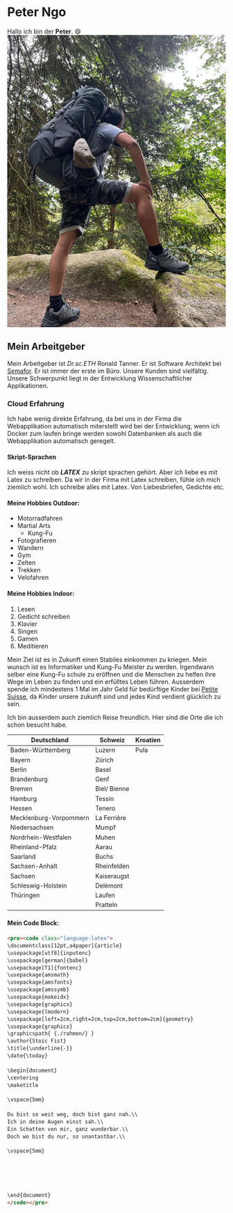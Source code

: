 # Peter Ngo
Hallo ich bin der **Peter**. :smile:
![image](de_ich.jpg)


## Mein Arbeitgeber
Mein Arbeitgeber ist _Dr.sc.ETH_ Ronald Tanner. Er ist Software Architekt bei [Semafor](https://www.semafor.ch/de/).
Er ist immer der erste im Büro.
Unsere Kunden sind vielfältig. Unsere Schwerpunkt liegt in der Entwicklung Wissenschaftlicher Applikationen.

### Cloud Erfahrung
Ich habe wenig direkte Erfahrung, da bei uns in der Firma die Webapplikation automatisch miterstellt wird bei der Entwicklung, wenn ich Docker zum laufen bringe werden sowohl Datenbanken als auch die Webapplikation automatisch geregelt.

#### Skript-Sprachen
Ich weiss nicht ob **_LATEX_** zu skript sprachen gehört. Aber ich liebe es mit Latex zu schreiben. Da wir in der Firma mit Latex schreiben, fühle ich mich ziemlich wohl. Ich schreibe alles mit Latex. Von Liebesbriefen, Gedichte etc. 

#### Meine Hobbies Outdoor:
- Motorradfahren
- Martial Arts
    - Kung-Fu
- Fotografieren
- Wandern
- Gym
- Zelten
- Trekken
- Velofahren

#### Meine Hobbies Indoor:
1. Lesen
2. Gedicht schreiben
3. Klavier 
4. Singen
5. Gamen
6. Meditieren

Mein Ziel ist es in Zukunft einen Stabiles einkommen zu kriegen.
Mein wunsch ist es Informatiker und Kung-Fu Meister zu werden. Irgendwann selber eine Kung-Fu schule zu eröffnen und die Menschen zu helfen ihre Wege im Leben zu finden und ein erfülltes Leben führen.
Ausserdem spende ich mindestens 1 Mal im Jahr Geld für bedürftige Kinder bei [Petite Suisse](https://www.petitesuisse.ch/), da Kinder unsere zukunft sind und jedes Kind verdient glücklich zu sein.

Ich bin ausserdem auch ziemlich Reise freundlich. Hier sind die Orte die ich schon besucht habe.

| Deutschland      | Schweiz | Kroatien       |
|---------------|----------------|----------------|
| Baden-Württemberg | Luzern | Pula
| Bayern | Zürich |
|Berlin | Basel |
| Brandenburg | Genf |
| Bremen | Biel/ Bienne |
| Hamburg | Tessin |
| Hessen | Tenero |
| Mecklenburg-Vorpommern | La Ferrière |
| Niedersachsen | Mumpf |
| Nordrhein-Westfalen | Muhen |
| Rheinland-Pfalz | Aarau |
| Saarland | Buchs |
| Sachsen-Anhalt | Rheinfelden |
| Sachsen | Kaiseraugst |
| Schleswig-Holstein |Delémont|
| Thüringen | Laufen |
|           | Pratteln |

#### Mein Code Block:
````html
<pre><code class="language-latex">
\documentclass[12pt,a4paper]{article}
\usepackage[utf8]{inputenc}
\usepackage[german]{babel}
\usepackage[T1]{fontenc}
\usepackage{amsmath}
\usepackage{amsfonts}
\usepackage{amssymb}
\usepackage{makeidx}
\usepackage{graphicx}
\usepackage{lmodern}
\usepackage[left=2cm,right=2cm,top=2cm,bottom=2cm]{geometry}
\usepackage{graphicx}
\graphicspath{ {./rahmen/} }
\author{Stoic Fist}
\title{\underline{-}}
\date{\today}

\begin{document}
\centering
\maketitle

\vspace{5mm}

Du bist so weit weg, doch bist ganz nah.\\
Ich in deine Augen einst sah.\\
Ein Schatten von mir, ganz wunderbar.\\
Doch wo bist du nur, so unantastbar.\\

\vspace{5mm}



  																			

\end{document}
</code></pre>
